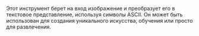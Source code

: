 Этот инструмент берет на вход изображение и преобразует его в текстовое представление, используя символы ASCII. Он может быть использован для создания уникального искусства, обучения или просто для развлечения.